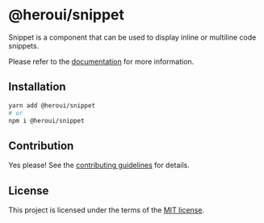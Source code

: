 # @heroui/snippet

Snippet is a component that can be used to display inline or multiline code snippets.

Please refer to the [documentation](https://nextui.org/docs/components/snippet) for more information.

## Installation

```sh
yarn add @heroui/snippet
# or
npm i @heroui/snippet
```

## Contribution

Yes please! See the
[contributing guidelines](https://github.com/nextui-org/nextui/blob/master/CONTRIBUTING.md)
for details.

## License

This project is licensed under the terms of the
[MIT license](https://github.com/nextui-org/nextui/blob/master/LICENSE).
